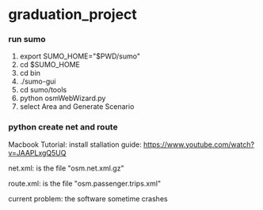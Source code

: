 # graduation_project


### run sumo
1. export SUMO_HOME="$PWD/sumo"
2. cd $SUMO_HOME 
3. cd bin
4. ./sumo-gui
5. cd sumo/tools
6. python osmWebWizard.py
7. select Area and Generate Scenario

### python create net and route




















Macbook Tutorial:
install stallation guide: https://www.youtube.com/watch?v=JAAPLxgQ5UQ

net.xml: is the file "osm.net.xml.gz"

route.xml: is the file "osm.passenger.trips.xml"


current problem: the software sometime crashes

